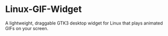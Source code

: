 # Linux-GIF-Widget
A lightweight, draggable GTK3 desktop widget for Linux that plays animated GIFs on your screen.
